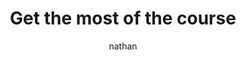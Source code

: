 ---
author: nathan
title: Get the most of the course
description: This is the course’s introduction. It will give you all the information you need to get the most out of this free training.

type: course_chapter

weight: 1
---